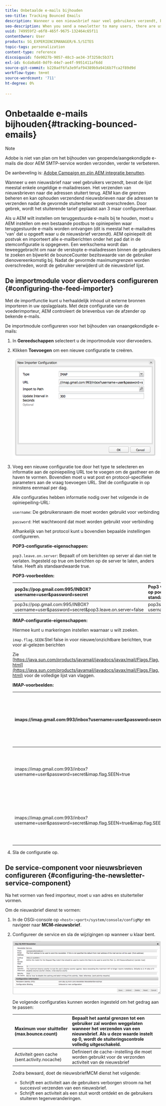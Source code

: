 ```yaml
---
title: Onbetaalde e-mails bijhouden
seo-title: Tracking Bounced Emails
description: Wanneer u een nieuwsbrief naar veel gebruikers verzendt, bevat de lijst meestal enkele ongeldige e-mailadressen. Het verzenden van nieuwsbrieven naar die adressen stuitert terug. AEM kan die grenzen beheren en kan ophouden verzendend nieuwsbrieven naar die adressen te verzenden nadat de gevormde stuiterteller wordt overschreden.
seo-description: When you send a newsletter to many users, there are usually some invalid emails addresses in the list. Sending newsletters to those addresses bounce back. AEM is capable of managing those bounces and can stop sending newsletters to those addresses after the configured bounce counter is exceeded.
uuid: 749959f2-e6f8-465f-9675-132464c65f11
contentOwner: User
products: SG_EXPERIENCEMANAGER/6.5/SITES
topic-tags: personalization
content-type: reference
discoiquuid: fde9027b-9057-48c3-ae34-3f3258c5b371
exl-id: 6cda0a68-0df9-44e7-ae4f-9951411af6dd
source-git-commit: b220adf6fa3e9faf94389b9a9416b7fca2f89d9d
workflow-type: tm+mt
source-wordcount: '711'
ht-degree: 0%

---
```


# Onbetaalde e-mails bijhouden{#tracking-bounced-emails}

>[!NOTE]
>
>Adobe is niet van plan om het bijhouden van geopende/aangekondigde e-mails die door AEM SMTP-service worden verzonden, verder te verbeteren.
>
>De aanbeveling is: [Adobe Campaign en zijn AEM integratie benutten](/help/sites-administering/campaign.md).

Wanneer u een nieuwsbrief naar veel gebruikers verzendt, bevat de lijst meestal enkele ongeldige e-mailadressen. Het verzenden van nieuwsbrieven naar die adressen stuitert terug. AEM kan die grenzen beheren en kan ophouden verzendend nieuwsbrieven naar die adressen te verzenden nadat de gevormde stuiterteller wordt overschreden. Door gebrek, wordt het stuiterende tarief geplaatst aan 3 maar configureerbaar.

Als u AEM wilt instellen om teruggestuurde e-mails bij te houden, moet u AEM instellen om een bestaande postbus te opiniepeilen waar teruggestuurde e-mails worden ontvangen (dit is meestal het e-mailadres &#39;van&#39; dat u opgeeft waar u de nieuwsbrief verzendt). AEM opiniepeilt dit postvak en importeert alle e-mailberichten onder het pad dat in de stemconfiguratie is opgegeven. Een werkschema wordt dan teweeggebracht om naar de verstopte e-mailadressen binnen de gebruikers te zoeken en bijwerkt de bounceCounter bezitswaarde van de gebruiker dienovereenkomstig bij. Nadat de gevormde maximumgrenzen worden overschreden, wordt de gebruiker verwijderd uit de nieuwsbrief lijst.

## De importmodule voor diervoeders configureren {#configuring-the-feed-importer}

Met de importfunctie kunt u herhaaldelijk inhoud uit externe bronnen importeren in uw opslagplaats. Met deze configuratie van de voederimporteur, AEM controleert de brievenbus van de afzender op bekende e-mails.

De importmodule configureren voor het bijhouden van onaangekondigde e-mails:

1. In **Gereedschappen** selecteert u de importmodule voor diervoeders.

1. Klikken **Toevoegen** om een nieuwe configuratie te creëren.

   ![chlimage_1](assets/chlimage_1a.png)

1. Voeg een nieuwe configuratie toe door het type te selecteren en informatie aan de opiniepeiling URL toe te voegen om de gastheer en de haven te vormen. Bovendien moet u wat post en protocol-specifieke parameters aan de vraag toevoegen URL. Stel de configuratie in op minstens eenmaal per dag.

   Alle configuraties hebben informatie nodig over het volgende in de opiniepeiling-URL:

   `username`: De gebruikersnaam die moet worden gebruikt voor verbinding

   `password`: Het wachtwoord dat moet worden gebruikt voor verbinding

   Afhankelijk van het protocol kunt u bovendien bepaalde instellingen configureren.

   **POP3-configuratie-eigenschappen:**

   `pop3.leave.on.server`: Bepaalt of om berichten op server al dan niet te verlaten. Ingesteld op true om berichten op de server te laten, anders false. Heeft als standaardwaarde true.

   **POP3-voorbeelden:**

   | pop3s://pop.gmail.com:995/INBOX?username=user&amp;password=secret | Pop3 via SSL gebruiken om verbinding te maken met GMail op poort 995 met gebruiker/geheim, zodat berichten standaard op de server blijven staan |
   |---|---|
   | pop3s://pop.gmail.com:995/INBOX?username=user&amp;password=secret&amp;pop3.leave.on.server=false | pop3s://pop.gmail.com:995/INBOX?username=user&amp;password=secret&amp;pop3.leave.on.server=false |

   **IMAP-configuratie-eigenschappen:**

   Hiermee kunt u markeringen instellen waarnaar u wilt zoeken.

   `imap.flag.SEEN`:Stel false in voor nieuwe/onzichtbare berichten, true voor al-gelezen berichten

   Zie [https://java.sun.com/products/javamail/javadocs/javax/mail/Flags.Flag.html](https://java.sun.com/products/javamail/javadocs/javax/mail/Flags.Flag.html) voor de volledige lijst van vlaggen.

   **IMAP-voorbeelden:**

   | imaps://imap.gmail.com:993/inbox?username=user&amp;password=secret | Het gebruiken van IMAP over SSL om met GMail op haven 993 met gebruiker/geheim te verbinden. Nieuwe berichten alleen standaard ophalen. |
   |---|---|
   | imaps://imap.gmail.com:993/inbox?username=user&amp;password=secret&amp;imap.flag.SEEN=true | Het gebruiken van IMAP over SSL om met GMail 93 met gebruiker/geheim te verbinden, slechts het krijgen van reeds gezien bericht. |
   | imaps://imap.gmail.com:993/inbox?username=user&amp;password=secret&amp;imap.flag.SEEN=true&amp;imap.flag.SEEN=false | Het gebruiken van IMAP over SSL om met GMail 93 met gebruiker/geheim te verbinden, die reeds wordt gelezen OF nieuwe berichten. |

1. Sla de configuratie op.

## De service-component voor nieuwsbrieven configureren {#configuring-the-newsletter-service-component}

Na het vormen van feed importeur, moet u van adres en stuiterteller vormen.

Om de nieuwsbrief dienst te vormen:

1. In de OSGi-console op `<host>:<port>/system/console/configMgr` en navigeer naar **MCM-nieuwsbrief**.

1. Configureer de service en sla de wijzigingen op wanneer u klaar bent.

   ![chlimage_1-1](assets/chlimage_1-1a.png)

   De volgende configuraties kunnen worden ingesteld om het gedrag aan te passen:

   | Maximum voor stuitteller (max.bounce.count) | Bepaalt het aantal grenzen tot een gebruiker zal worden weggelaten wanneer het verzenden van een nieuwsbrief. Als u deze waarde instelt op 0, wordt de stuiteringscontrole volledig uitgeschakeld. |
   |---|---|
   | Activiteit geen cache (sent.activity.nocache) | Definieert de cache-instelling die moet worden gebruikt voor de verzonden activiteit van de nieuwsbrief |

   Zodra bewaard, doet de nieuwsbriefMCM dienst het volgende:

   * Schrijft een activiteit aan de gebruikers verborgen stroom na het succesvol verzenden van een nieuwsbrief.
   * Schrijft een activiteit als een stuit wordt ontdekt en de gebruikers stuiteren tegenveranderingen.
